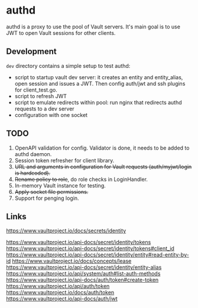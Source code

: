 # authd

authd is a proxy to use the pool of Vault servers. It's main goal is to use JWT to open Vault sessions for other clients.

## Development

`dev` directory contains a simple setup to test authd:
- script to startup vault dev server: it creates an entity and entity_alias, open session and issues a JWT. Then config auth/jwt and ssh plugins for client_test.go.
- script to refresh JWT
- script to emulate redirects within pool: run nginx that redirects authd requests to a dev server
- configuration with one socket

## TODO

1. OpenAPI validation for config. Validator is done, it needs to be added to authd daemon.
2. Session token refresher for client library.
3. ~~URL and arguments in configuration for Vault requests (auth/myjwt/login is hardcoded).~~
4. ~~Rename policy to role~~, do role checks in LoginHandler.
5. In-memory Vault instance for testing.
6. ~~Apply socket file permissions.~~
7. Support for penging login.


## Links

https://www.vaultproject.io/docs/secrets/identity


https://www.vaultproject.io/api-docs/secret/identity/tokens
https://www.vaultproject.io/api-docs/secret/identity/tokens#client_id
https://www.vaultproject.io/api-docs/secret/identity/entity#read-entity-by-id
https://www.vaultproject.io/docs/concepts/lease
https://www.vaultproject.io/api-docs/secret/identity/entity-alias
https://www.vaultproject.io/api/system/auth#list-auth-methods
https://www.vaultproject.io/api-docs/auth/token#create-token
https://www.vaultproject.io/api/auth/token
https://www.vaultproject.io/docs/auth/token
https://www.vaultproject.io/api-docs/auth/jwt
